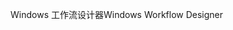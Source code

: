 <span data-ttu-id="93173-101">Windows 工作流设计器</span><span class="sxs-lookup"><span data-stu-id="93173-101">Windows Workflow Designer</span></span>